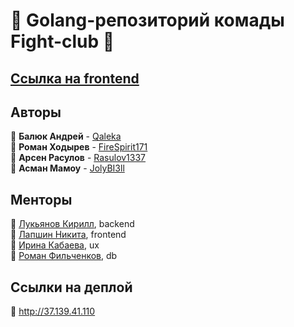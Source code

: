 # 🐳 Golang-репозиторий комады Fight-club 🐳

## [Ссылка на frontend](https://github.com/frontend-park-mail-ru/2024_2_Fight-club)

## Авторы

📎 **Балюк Андрей** - [Qaleka](https://github.com/Qaleka)  
📎 **Роман Ходырев** - [FireSpirit171](https://github.com/FireSpirit171)  
📎 **Арсен Расулов** - [Rasulov1337](https://github.com/rasulov1337)  
📎 **Асман Мамоу** - [JolyBI3ll](https://github.com/JolyBI3ll) 


## Менторы
📎 [Лукьянов Кирилл](https://github.com/Antihoman), backend  
📎 [Лапшин Никита](https://github.com/Nikita-hub000), frontend  
📎 [Ирина Кабаева](https://t.me/IrrraaaKK), ux  
📎 [Роман Фильченков](https://github.com/rmnfl), db  

## Ссылки на деплой

📎 http://37.139.41.110
